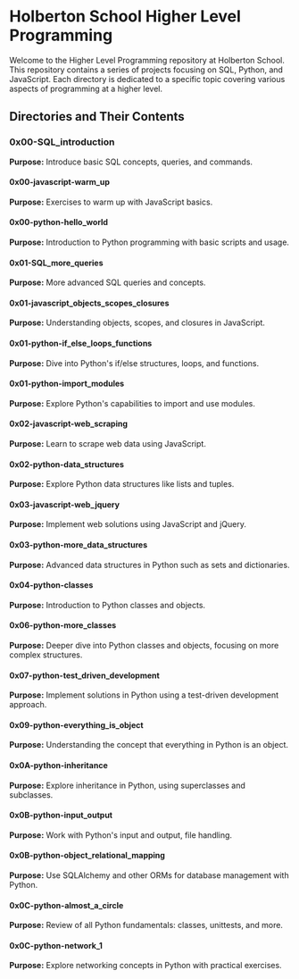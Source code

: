 # Holberton School Higher Level Programming

Welcome to the Higher Level Programming repository at Holberton School. This repository contains a series of projects focusing on SQL, Python, and JavaScript. Each directory is dedicated to a specific topic covering various aspects of programming at a higher level.

## Directories and Their Contents

### 0x00-SQL_introduction
**Purpose:** Introduce basic SQL concepts, queries, and commands.

#### 0x00-javascript-warm_up
**Purpose:** Exercises to warm up with JavaScript basics.

#### 0x00-python-hello_world
**Purpose:** Introduction to Python programming with basic scripts and usage.

#### 0x01-SQL_more_queries
**Purpose:** More advanced SQL queries and concepts.

#### 0x01-javascript_objects_scopes_closures
**Purpose:** Understanding objects, scopes, and closures in JavaScript.

#### 0x01-python-if_else_loops_functions
**Purpose:** Dive into Python's if/else structures, loops, and functions.

#### 0x01-python-import_modules
**Purpose:** Explore Python's capabilities to import and use modules.

#### 0x02-javascript-web_scraping
**Purpose:** Learn to scrape web data using JavaScript.

#### 0x02-python-data_structures
**Purpose:** Explore Python data structures like lists and tuples.

#### 0x03-javascript-web_jquery
**Purpose:** Implement web solutions using JavaScript and jQuery.

#### 0x03-python-more_data_structures
**Purpose:** Advanced data structures in Python such as sets and dictionaries.

#### 0x04-python-classes
**Purpose:** Introduction to Python classes and objects.

#### 0x06-python-more_classes
**Purpose:** Deeper dive into Python classes and objects, focusing on more complex structures.

#### 0x07-python-test_driven_development
**Purpose:** Implement solutions in Python using a test-driven development approach.

#### 0x09-python-everything_is_object
**Purpose:** Understanding the concept that everything in Python is an object.

#### 0x0A-python-inheritance
**Purpose:** Explore inheritance in Python, using superclasses and subclasses.

#### 0x0B-python-input_output
**Purpose:** Work with Python's input and output, file handling.

#### 0x0B-python-object_relational_mapping
**Purpose:** Use SQLAlchemy and other ORMs for database management with Python.

#### 0x0C-python-almost_a_circle
**Purpose:** Review of all Python fundamentals: classes, unittests, and more.

#### 0x0C-python-network_1
**Purpose:** Explore networking concepts in Python with practical exercises.

